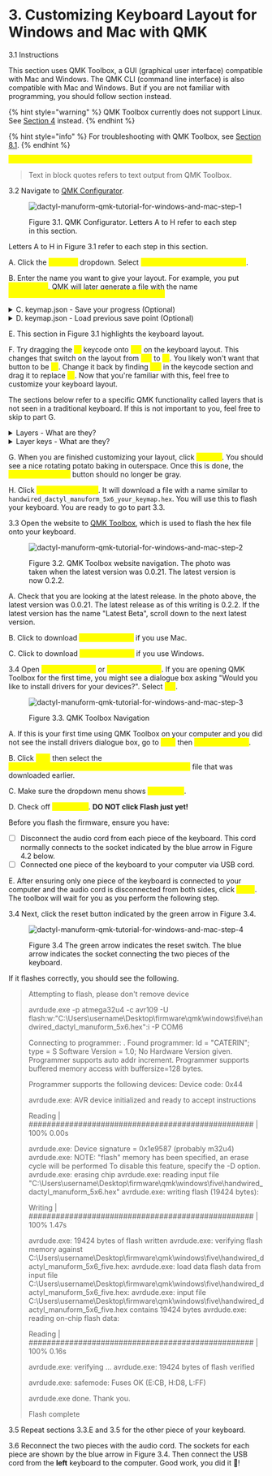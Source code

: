 # 3. Customizing Keyboard Layout for Windows and Mac with QMK

3.1 Instructions

This section uses QMK Toolbox, a GUI (graphical user interface) compatible with Mac and Windows. The QMK CLI (command line interface) is also compatible with Mac and Windows. But if you are not familiar with programming, you should follow section instead.

{% hint style="warning" %}
QMK Toolbox currently does not support Linux. See [Section 4](customizing-keyboard-layout-for-linux-with-qmk.md) instead.
{% endhint %}

{% hint style="info" %}
For troubleshooting with QMK Toolbox, see [Section 8.1](troubleshooting/qmk-toolbox.md).
{% endhint %}

<mark style="color:yellow;">`Text in this format and color refers to something you can click on.`</mark>

> Text in block quotes refers to text output from QMK Toolbox.



3.2 Navigate to  [QMK Configurator](https://config.qmk.fm/#/handwired/dactyl\_manuform/5x6/LAYOUT\_5x6).

<figure><img src=".gitbook/assets/qmkconfigurator_0.png" alt="dactyl-manuform-qmk-tutorial-for-windows-and-mac-step-1"><figcaption><p>Figure 3.1. QMK Configurator. Letters A to H refer to each step in this section.</p></figcaption></figure>

Letters A to H in Figure 3.1 refer to each step in this section.

&#x20;

A. Click the <mark style="color:yellow;">`Keyboard`</mark> <mark style="color:yellow;"></mark><mark style="color:yellow;"></mark> dropdown. Select <mark style="color:yellow;">`handwired/dactyl_manuform/5x6`</mark>.&#x20;

B. Enter the name you want to give your layout. For example, you put <mark style="color:yellow;">my\_keymap</mark>, QMK will later generate a file with the name <mark style="color:yellow;">`handwired_dactyl_manuform_5x6_my_keymap.hex`</mark>

<details>

<summary>C. keymap.json - Save your progress (Optional)</summary>

If you're not fully done customizing your keymap, the keymap.json file is a way to save your progress. You can return to your save point by uploading the keymap.json file to QMK Configurator. Note that downloading the keymap.json file is optional and the file is not what you use to flash your keyboard.

</details>

<details>

<summary>D. keymap.json - Load previous save point (Optional)</summary>

As described in the previous step, this gives you the option to upload the keymap.json file to return to your save point.

</details>

E. This section in Figure 3.1 highlights the keyboard layout.

F. Try dragging the <mark style="color:yellow;">`F1`</mark> keycode onto <mark style="color:yellow;">`End`</mark> on the keyboard layout. This changes that switch on the layout from <mark style="color:yellow;">`End`</mark> to <mark style="color:yellow;">`F1`</mark>. You likely won't want that button to be <mark style="color:yellow;">`F1`</mark>. Change it back by finding <mark style="color:yellow;">`End`</mark> in the keycode section and drag it to replace <mark style="color:yellow;">`F1`</mark>. Now that you're familiar with this, feel free to customize your keyboard layout.&#x20;

The sections below refer to a specific QMK functionality called layers that is not seen in a traditional keyboard. If this is not important to you, feel free to skip to part G.

<details>

<summary>Layers - What are they?</summary>

Layers are a QMK specific functionality. The concept is similar to the Fn or FnLock key that is seen on some keyboards.

If you are coming from a traditional keyboard, the easiest way to understand layers is to interact with it. In Figure 3.1, Layer 0 is selected. Try clicking on layer 1, 2, or others. Clicking on a different layer will bring up a different layout.

</details>

<details>

<summary>Layer keys - What are they?</summary>

Pressing a layer key switches the layout a different layer.&#x20;

1\. MO(layer)

In Figure 3.1, the layer keys look like <mark style="color:yellow;">`MO(1)`</mark> or <mark style="color:yellow;">`MO(2)`</mark>. This <mark style="color:yellow;">`MO(layer)`</mark> stands for momentarily activating the layer. This works similar to the Fn or Shift key on a regular keyboard.&#x20;

If you used a keyboard flashed with the keymap seen in Figure 3.1, you must hold both "MO(2)" and "P" to get "Scroll Lock" on layer 2. As soon as you release the "MO(2)" key, it goes back to the original layer. Layers range from 0 to 15.



2\. DF(layer)

`DF(layer)` stands for default layer. It is similar to the FnLock key seen on some keyboards.

Tapping this key switches your keymapping to the new layer until you decide to switch to a different layer by pressing another DF key.

</details>

G. When you are finished customizing your layout, click <mark style="color:yellow;">`Compile`</mark>. You should see a nice rotating potato baking in outerspace. Once this is done, the <mark style="color:yellow;">`Download Firmware`</mark> button should no longer be gray.

H. Click <mark style="color:yellow;">`Download Firmware`</mark>. It will download a file with a name similar to `handwired_dactyl_manuform_5x6_your_keymap.hex`. You will use this to flash your keyboard. You are ready to go to part 3.3.&#x20;



3.3 Open the website to [QMK Toolbox](https://github.com/qmk/qmk\_toolbox/releases), which is used to flash the hex file onto your keyboard.

<figure><img src=".gitbook/assets/qmktoolbox_0.png" alt="dactyl-manuform-qmk-tutorial-for-windows-and-mac-step-2"><figcaption><p>Figure 3.2. QMK Toolbox website navigation. The photo was taken when the latest version was 0.0.21. The latest version is now 0.2.2.</p></figcaption></figure>

A. Check that you are looking at the latest release. In the photo above, the latest version was 0.0.21. The latest release as of this writing is 0.2.2. If the latest version has the name "Latest Beta", scroll down to the next latest version.

B. Click to download <mark style="color:yellow;">`qmk_toolbox.pkg`</mark> if you use Mac.

C. Click to download <mark style="color:yellow;">`qmk_toolbox.exe`</mark> if you use Windows.



3.4 Open <mark style="color:yellow;">`qmk_toolbox.pkg`</mark>  or <mark style="color:yellow;">`qmk_toolbox.exe`</mark>. If you are opening QMK Toolbox for the first time, you might see a dialogue box asking "Would you like to install drivers for your devices?". Select <mark style="color:yellow;">`Yes`</mark>.

<figure><img src=".gitbook/assets/qmktoolbox_open.png" alt="dactyl-manuform-qmk-tutorial-for-windows-and-mac-step-3"><figcaption><p>Figure 3.3. QMK Toolbox Navigation</p></figcaption></figure>

A. If this is your first time using QMK Toolbox on your computer and you did not see the install drivers dialogue box, go to <mark style="color:yellow;">`Tool`</mark> then <mark style="color:yellow;">`Install Drivers`</mark>.

B. Click <mark style="color:yellow;">`Open`</mark> then select the <mark style="color:yellow;">`handwired_dactyl_manuform_5x6_your_keymap_name.hex`</mark> file that was downloaded earlier.

C. Make sure the dropdown menu shows <mark style="color:yellow;">`Atmega32U4`</mark>.

D. Check off <mark style="color:yellow;">`Auto-Flash`</mark>. **DO NOT click Flash just yet!**&#x20;

Before you flash the firmware, ensure you have:

* [ ] Disconnect the audio cord from each piece of the keyboard. This cord normally connects to the socket indicated by the blue arrow in Figure 4.2 below.
* [ ] Connected one piece of the keyboard to your computer via USB cord.

E. After ensuring only one piece of the keyboard is connected to your computer and the audio cord is disconnected from both sides, click <mark style="color:yellow;">`Flash`</mark>. The toolbox will wait for you as you perform the following step.



3.4 Next, click the reset button indicated by the green arrow in Figure 3.4.

<figure><img src=".gitbook/assets/taikorobotics_ergonomic_split_mechanical_curvilinear_keyboard_with_audio_socket.jpg" alt="dactyl-manuform-qmk-tutorial-for-windows-and-mac-step-4"><figcaption><p>Figure 3.4 The green arrow indicates the reset switch. The blue arrow indicates the socket connecting the two pieces of the keyboard.</p></figcaption></figure>

If it flashes correctly, you should see the following.

> Attempting to flash, please don't remove device
>
> avrdude.exe -p atmega32u4 -c avr109 -U flash:w:"C:\Users\username\Desktop\firmware\qmk\windows\five\handwired\_dactyl\_manuform\_5x6.hex":i -P COM6
>
> Connecting to programmer: . Found programmer: Id = "CATERIN"; type = S Software Version = 1.0; No Hardware Version given. Programmer supports auto addr increment. Programmer supports buffered memory access with buffersize=128 bytes.
>
> Programmer supports the following devices: Device code: 0x44
>
> avrdude.exe: AVR device initialized and ready to accept instructions
>
> Reading | ################################################## | 100% 0.00s
>
> avrdude.exe: Device signature = 0x1e9587 (probably m32u4) avrdude.exe: NOTE: "flash" memory has been specified, an erase cycle will be performed To disable this feature, specify the -D option. avrdude.exe: erasing chip avrdude.exe: reading input file "C:\Users\username\Desktop\firmware\qmk\windows\five\handwired\_dactyl\_manuform\_5x6.hex" avrdude.exe: writing flash (19424 bytes):
>
> Writing | ################################################## | 100% 1.47s
>
> avrdude.exe: 19424 bytes of flash written avrdude.exe: verifying flash memory against C:\Users\username\Desktop\firmware\qmk\windows\five\handwired\_dactyl\_manuform\_5x6\_five.hex: avrdude.exe: load data flash data from input file C:\Users\username\Desktop\firmware\qmk\windows\five\handwired\_dactyl\_manuform\_5x6\_five.hex: avrdude.exe: input file C:\Users\username\Desktop\firmware\qmk\windows\five\handwired\_dactyl\_manuform\_5x6\_five.hex contains 19424 bytes avrdude.exe: reading on-chip flash data:
>
> Reading | ################################################## | 100% 0.16s
>
> avrdude.exe: verifying ... avrdude.exe: 19424 bytes of flash verified
>
> avrdude.exe: safemode: Fuses OK (E:CB, H:D8, L:FF)
>
> avrdude.exe done. Thank you.
>
> Flash complete



3.5 Repeat sections 3.3.E and 3.5 for the other piece of your keyboard.



3.6 Reconnect the two pieces with the audio cord. The sockets for each piece are shown by the blue arrow in Figure 3.4. Then connect the USB cord from the **left** keyboard to the computer. Good work, you did it 🥳!

